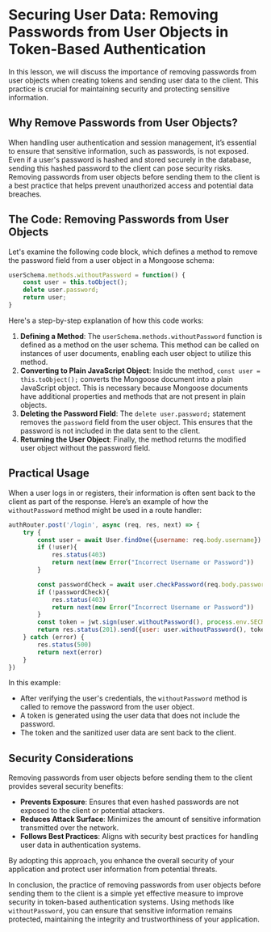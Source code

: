 # Securing User Data: Removing Passwords from User Objects in Token-Based Authentication

In this lesson, we will discuss the importance of removing passwords from user objects when creating tokens and sending user data to the client. This practice is crucial for maintaining security and protecting sensitive information.

## Why Remove Passwords from User Objects?

When handling user authentication and session management, it’s essential to ensure that sensitive information, such as passwords, is not exposed. Even if a user's password is hashed and stored securely in the database, sending this hashed password to the client can pose security risks. Removing passwords from user objects before sending them to the client is a best practice that helps prevent unauthorized access and potential data breaches.

## The Code: Removing Passwords from User Objects

Let's examine the following code block, which defines a method to remove the password field from a user object in a Mongoose schema:

```jsx
userSchema.methods.withoutPassword = function() {
    const user = this.toObject();
    delete user.password;
    return user;
}

```

Here's a step-by-step explanation of how this code works:

1. **Defining a Method**:
The `userSchema.methods.withoutPassword` function is defined as a method on the user schema. This method can be called on instances of user documents, enabling each user object to utilize this method.
2. **Converting to Plain JavaScript Object**:
Inside the method, `const user = this.toObject();` converts the Mongoose document into a plain JavaScript object. This is necessary because Mongoose documents have additional properties and methods that are not present in plain objects.
3. **Deleting the Password Field**:
The `delete user.password;` statement removes the `password` field from the user object. This ensures that the password is not included in the data sent to the client.
4. **Returning the User Object**:
Finally, the method returns the modified user object without the password field.

## Practical Usage

When a user logs in or registers, their information is often sent back to the client as part of the response. Here’s an example of how the `withoutPassword` method might be used in a route handler:

```jsx
authRouter.post('/login', async (req, res, next) => {
    try {
        const user = await User.findOne({username: req.body.username})
        if (!user){
            res.status(403)
            return next(new Error("Incorrect Username or Password"))
        }

        const passwordCheck = await user.checkPassword(req.body.password)
        if (!passwordCheck){
            res.status(403)
            return next(new Error("Incorrect Username or Password"))
        }
        const token = jwt.sign(user.withoutPassword(), process.env.SECRET)
        return res.status(201).send({user: user.withoutPassword(), token})
    } catch (error) {
        res.status(500)
        return next(error)
    }
})

```

In this example:

- After verifying the user's credentials, the `withoutPassword` method is called to remove the password from the user object.
- A token is generated using the user data that does not include the password.
- The token and the sanitized user data are sent back to the client.

## Security Considerations

Removing passwords from user objects before sending them to the client provides several security benefits:

- **Prevents Exposure**: Ensures that even hashed passwords are not exposed to the client or potential attackers.
- **Reduces Attack Surface**: Minimizes the amount of sensitive information transmitted over the network.
- **Follows Best Practices**: Aligns with security best practices for handling user data in authentication systems.

By adopting this approach, you enhance the overall security of your application and protect user information from potential threats.

In conclusion, the practice of removing passwords from user objects before sending them to the client is a simple yet effective measure to improve security in token-based authentication systems. Using methods like `withoutPassword`, you can ensure that sensitive information remains protected, maintaining the integrity and trustworthiness of your application.